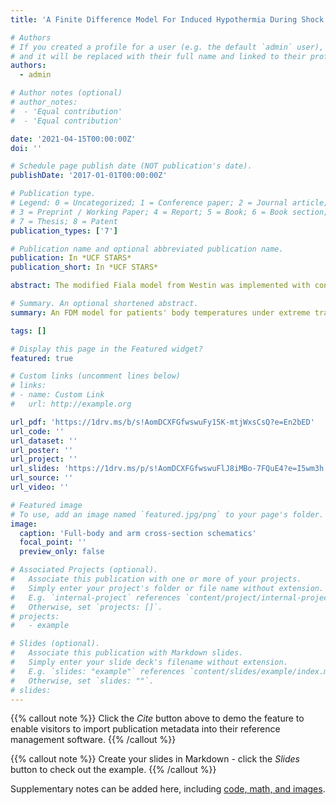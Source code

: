 ```yaml
---
title: 'A Finite Difference Model For Induced Hypothermia During Shock'

# Authors
# If you created a profile for a user (e.g. the default `admin` user), write the username (folder name) here
# and it will be replaced with their full name and linked to their profile.
authors:
  - admin

# Author notes (optional)
# author_notes:
#  - 'Equal contribution'
#  - 'Equal contribution'

date: '2021-04-15T00:00:00Z'
doi: ''

# Schedule page publish date (NOT publication's date).
publishDate: '2017-01-01T00:00:00Z'

# Publication type.
# Legend: 0 = Uncategorized; 1 = Conference paper; 2 = Journal article;
# 3 = Preprint / Working Paper; 4 = Report; 5 = Book; 6 = Book section;
# 7 = Thesis; 8 = Patent
publication_types: ['7']

# Publication name and optional abbreviated publication name.
publication: In *UCF STARS*
publication_short: In *UCF STARS*

abstract: The modified Fiala model from Westin was implemented with conditions for circulatory shock and hypothermia. The purpose is to model Emergency Preservation and Resuscitation (EPR), a procedure for inducing hypothermia in patients. Cold tissue temperatures reduce metabolism exponentially, greatly extending the window of anaerobic metabolic activity before permanent deoxygenation damage. EPR in patients undergoing hypovolemic shock can preserve the patient until primary surgical care and blood transfusions are attainable, thereby increasing survival rates. The main applications of EPR are military in-situ stabilization for transit to clinical care and extending the survivability of patients requiring prolonged surgery before blood transfusion. The model explored in this paper seeks to model the tissue temperatures of the body while enduring circulatory shock and various options of cooling devices. Calibrating this model with already available data enables its use for getting preliminary results and design parameters for prototype cooling devices. The final objective of this research is to support the design of a cooling device that can induce sustained hypothermia in a field setting, while still being mobile enough for military and ambulance use. 

# Summary. An optional shortened abstract.
summary: An FDM model for patients' body temperatures under extreme trauma during a novel clinical procedure. Successfully defended as an undergraduate thesis.

tags: []

# Display this page in the Featured widget?
featured: true

# Custom links (uncomment lines below)
# links:
# - name: Custom Link
#   url: http://example.org

url_pdf: 'https://1drv.ms/b/s!AomDCXFGfwswuFy15K-mtjWxsCsQ?e=En2bED'
url_code: ''
url_dataset: ''
url_poster: ''
url_project: ''
url_slides: 'https://1drv.ms/p/s!AomDCXFGfwswuFlJ8iMBo-7FQuE4?e=I5wm3h'
url_source: ''
url_video: ''

# Featured image
# To use, add an image named `featured.jpg/png` to your page's folder.
image:
  caption: 'Full-body and arm cross-section schematics'
  focal_point: ''
  preview_only: false

# Associated Projects (optional).
#   Associate this publication with one or more of your projects.
#   Simply enter your project's folder or file name without extension.
#   E.g. `internal-project` references `content/project/internal-project/index.md`.
#   Otherwise, set `projects: []`.
# projects:
#   - example

# Slides (optional).
#   Associate this publication with Markdown slides.
#   Simply enter your slide deck's filename without extension.
#   E.g. `slides: "example"` references `content/slides/example/index.md`.
#   Otherwise, set `slides: ""`.
# slides: 
---
```


{{% callout note %}}
Click the _Cite_ button above to demo the feature to enable visitors to import publication metadata into their reference management software.
{{% /callout %}}

{{% callout note %}}
Create your slides in Markdown - click the _Slides_ button to check out the example.
{{% /callout %}}

Supplementary notes can be added here, including [code, math, and images](https://wowchemy.com/docs/writing-markdown-latex/).
